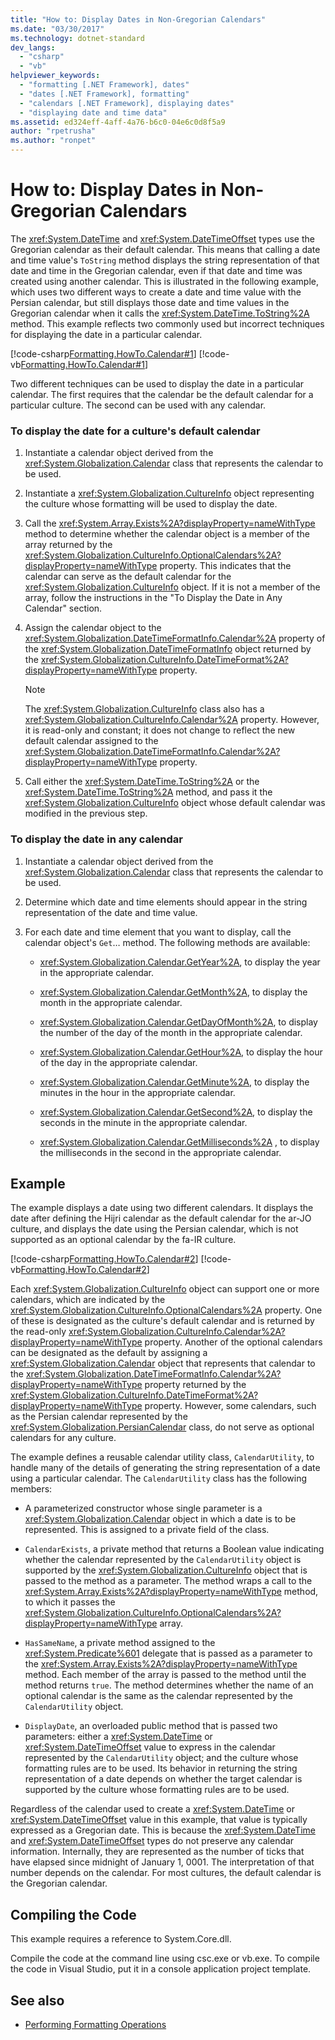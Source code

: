 ```yaml
---
title: "How to: Display Dates in Non-Gregorian Calendars"
ms.date: "03/30/2017"
ms.technology: dotnet-standard
dev_langs: 
  - "csharp"
  - "vb"
helpviewer_keywords: 
  - "formatting [.NET Framework], dates"
  - "dates [.NET Framework], formatting"
  - "calendars [.NET Framework], displaying dates"
  - "displaying date and time data"
ms.assetid: ed324eff-4aff-4a76-b6c0-04e6c0d8f5a9
author: "rpetrusha"
ms.author: "ronpet"
---
```

# How to: Display Dates in Non-Gregorian Calendars
The <xref:System.DateTime> and <xref:System.DateTimeOffset> types use the Gregorian calendar as their default calendar. This means that calling a date and time value's `ToString` method displays the string representation of that date and time in the Gregorian calendar, even if that date and time was created using another calendar. This is illustrated in the following example, which uses two different ways to create a date and time value with the Persian calendar, but still displays those date and time values in the Gregorian calendar when it calls the <xref:System.DateTime.ToString%2A> method. This example reflects two commonly used but incorrect techniques for displaying the date in a particular calendar.  
  
 [!code-csharp[Formatting.HowTo.Calendar#1](../../../samples/snippets/csharp/VS_Snippets_CLR/Formatting.HowTo.Calendar/cs/Calendar1.cs#1)]
 [!code-vb[Formatting.HowTo.Calendar#1](../../../samples/snippets/visualbasic/VS_Snippets_CLR/Formatting.HowTo.Calendar/vb/Calendar1.vb#1)]  
  
 Two different techniques can be used to display the date in a particular calendar. The first requires that the calendar be the default calendar for a particular culture. The second can be used with any calendar.  
  
### To display the date for a culture's default calendar  
  
1.  Instantiate a calendar object derived from the <xref:System.Globalization.Calendar> class that represents the calendar to be used.  
  
2.  Instantiate a <xref:System.Globalization.CultureInfo> object representing the culture whose formatting will be used to display the date.  
  
3.  Call the <xref:System.Array.Exists%2A?displayProperty=nameWithType> method to determine whether the calendar object is a member of the array returned by the <xref:System.Globalization.CultureInfo.OptionalCalendars%2A?displayProperty=nameWithType> property. This indicates that the calendar can serve as the default calendar for the <xref:System.Globalization.CultureInfo> object. If it is not a member of the array, follow the instructions in the "To Display the Date in Any Calendar" section.  
  
4.  Assign the calendar object to the <xref:System.Globalization.DateTimeFormatInfo.Calendar%2A> property of the <xref:System.Globalization.DateTimeFormatInfo> object returned by the <xref:System.Globalization.CultureInfo.DateTimeFormat%2A?displayProperty=nameWithType> property.  
  
    > [!NOTE]
    >  The <xref:System.Globalization.CultureInfo> class also has a <xref:System.Globalization.CultureInfo.Calendar%2A> property. However, it is read-only and constant; it does not change to reflect the new default calendar assigned to the <xref:System.Globalization.DateTimeFormatInfo.Calendar%2A?displayProperty=nameWithType> property.  
  
5.  Call either the <xref:System.DateTime.ToString%2A> or the <xref:System.DateTime.ToString%2A> method, and pass it the <xref:System.Globalization.CultureInfo> object whose default calendar was modified in the previous step.  
  
### To display the date in any calendar  
  
1.  Instantiate a calendar object derived from the <xref:System.Globalization.Calendar> class that represents the calendar to be used.  
  
2.  Determine which date and time elements should appear in the string representation of the date and time value.  
  
3.  For each date and time element that you want to display, call the calendar object's `Get`… method. The following methods are available:  
  
    -   <xref:System.Globalization.Calendar.GetYear%2A>, to display the year in the appropriate calendar.  
  
    -   <xref:System.Globalization.Calendar.GetMonth%2A>, to display the month in the appropriate calendar.  
  
    -   <xref:System.Globalization.Calendar.GetDayOfMonth%2A>, to display the number of the day of the month in the appropriate calendar.  
  
    -   <xref:System.Globalization.Calendar.GetHour%2A>, to display the hour of the day in the appropriate calendar.  
  
    -   <xref:System.Globalization.Calendar.GetMinute%2A>, to display the minutes in the hour in the appropriate calendar.  
  
    -   <xref:System.Globalization.Calendar.GetSecond%2A>, to display the seconds in the minute in the appropriate calendar.  
  
    -   <xref:System.Globalization.Calendar.GetMilliseconds%2A> , to display the milliseconds in the second in the appropriate calendar.  
  
## Example  
 The example displays a date using two different calendars. It displays the date after defining the Hijri calendar as the default calendar for the ar-JO culture, and displays the date using the Persian calendar, which is not supported as an optional calendar by the fa-IR culture.  
  
 [!code-csharp[Formatting.HowTo.Calendar#2](../../../samples/snippets/csharp/VS_Snippets_CLR/Formatting.HowTo.Calendar/cs/Calendar1.cs#2)]
 [!code-vb[Formatting.HowTo.Calendar#2](../../../samples/snippets/visualbasic/VS_Snippets_CLR/Formatting.HowTo.Calendar/vb/Calendar1.vb#2)]  
  
 Each <xref:System.Globalization.CultureInfo> object can support one or more calendars, which are indicated by the <xref:System.Globalization.CultureInfo.OptionalCalendars%2A> property. One of these is designated as the culture's default calendar and is returned by the read-only <xref:System.Globalization.CultureInfo.Calendar%2A?displayProperty=nameWithType> property. Another of the optional calendars can be designated as the default by assigning a <xref:System.Globalization.Calendar> object that represents that calendar to the <xref:System.Globalization.DateTimeFormatInfo.Calendar%2A?displayProperty=nameWithType> property returned by the <xref:System.Globalization.CultureInfo.DateTimeFormat%2A?displayProperty=nameWithType> property. However, some calendars, such as the Persian calendar represented by the <xref:System.Globalization.PersianCalendar> class, do not serve as optional calendars for any culture.  
  
 The example defines a reusable calendar utility class, `CalendarUtility`, to handle many of the details of generating the string representation of a date using a particular calendar. The `CalendarUtility` class has the following members:  
  
-   A parameterized constructor whose single parameter is a <xref:System.Globalization.Calendar> object in which a date is to be represented. This is assigned to a private field of the class.  
  
-   `CalendarExists`, a private method that returns a Boolean value indicating whether the calendar represented by the `CalendarUtility` object is supported by the <xref:System.Globalization.CultureInfo> object that is passed to the method as a parameter. The method wraps a call to the <xref:System.Array.Exists%2A?displayProperty=nameWithType> method, to which it passes the <xref:System.Globalization.CultureInfo.OptionalCalendars%2A?displayProperty=nameWithType> array.  
  
-   `HasSameName`, a private method assigned to the <xref:System.Predicate%601> delegate that is passed as a parameter to the <xref:System.Array.Exists%2A?displayProperty=nameWithType> method. Each member of the array is passed to the method until the method returns `true`. The method determines whether the name of an optional calendar is the same as the calendar represented by the `CalendarUtility` object.  
  
-   `DisplayDate`, an overloaded public method that is passed two parameters: either a <xref:System.DateTime> or <xref:System.DateTimeOffset> value to express in the calendar represented by the `CalendarUtility` object; and the culture whose formatting rules are to be used. Its behavior in returning the string representation of a date depends on whether the target calendar is supported by the culture whose formatting rules are to be used.  
  
 Regardless of the calendar used to create a <xref:System.DateTime> or <xref:System.DateTimeOffset> value in this example, that value is typically expressed as a Gregorian date. This is because the <xref:System.DateTime> and <xref:System.DateTimeOffset> types do not preserve any calendar information. Internally, they are represented as the number of ticks that have elapsed since midnight of January 1, 0001. The interpretation of that number depends on the calendar. For most cultures, the default calendar is the Gregorian calendar.  
  
## Compiling the Code  
 This example requires a reference to System.Core.dll.  
  
 Compile the code at the command line using csc.exe or vb.exe. To compile the code in Visual Studio, put it in a console application project template.  
  
## See also

- [Performing Formatting Operations](../../../docs/standard/base-types/performing-formatting-operations.md)

